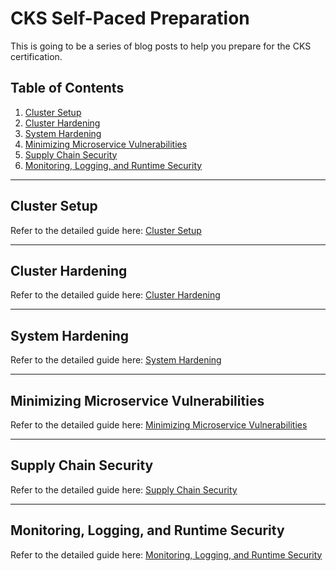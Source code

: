 # CKS Self-Paced Preparation

This is going to be a series of blog posts to help you prepare for the CKS certification.

## Table of Contents
1. [Cluster Setup](#cluster-setup)
2. [Cluster Hardening](#cluster-hardening)
3. [System Hardening](#system-hardening)
4. [Minimizing Microservice Vulnerabilities](#minimizing-microservice-vulnerabilities)
5. [Supply Chain Security](#supply-chain-security)
6. [Monitoring, Logging, and Runtime Security](#monitoring-logging-and-runtime-security)

---

## Cluster Setup

Refer to the detailed guide here: [Cluster Setup](./1%20Cluster%20Setup.md)

---

## Cluster Hardening

Refer to the detailed guide here: [Cluster Hardening](./2%20Cluster%20Hardening.md)

---

## System Hardening

Refer to the detailed guide here: [System Hardening](./3%20System%20Hardening.md)

---

## Minimizing Microservice Vulnerabilities

Refer to the detailed guide here: [Minimizing Microservice Vulnerabilities](./4%20Minimizing%20Microservice%20Vulnerabilities.md)

---

## Supply Chain Security

Refer to the detailed guide here: [Supply Chain Security](./5%20Supply%20Chain%20Security.md)

---

## Monitoring, Logging, and Runtime Security

Refer to the detailed guide here: [Monitoring, Logging, and Runtime Security](./6%20Monitoring,%20Logging%20and%20Runtime%20Security.md)
